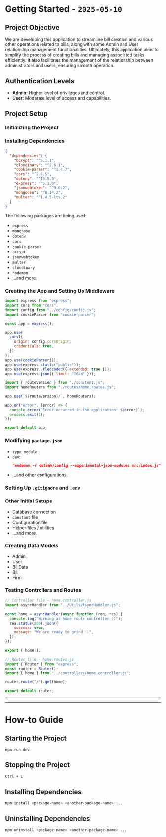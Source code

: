 # Getting Started - `2025-05-10`

## Project Objective

We are developing this application to streamline bill creation and various other operations related to bills, along with some Admin and User relationship management functionalities. Ultimately, this application aims to simplify the process of creating bills and managing associated tasks efficiently. It also facilitates the management of the relationship between administrators and users, ensuring smooth operation.

## Authentication Levels

- **Admin:** Higher level of privileges and control.
- **User:** Moderate level of access and capabilities.

## Project Setup

### Initializing the Project

### Installing Dependencies

```json
{
  "dependencies": {
    "bcrypt": "^5.1.1",
    "cloudinary": "^2.6.1",
    "cookie-parser": "^1.4.7",
    "cors": "^2.8.5",
    "dotenv": "^16.5.0",
    "express": "^5.1.0",
    "jsonwebtoken": "^9.0.2",
    "mongoose": "^8.14.2",
    "multer": "^1.4.5-lts.2"
  }
}
```

The following packages are being used:

- `express`
- `mongoose`
- `dotenv`
- `cors`
- `cookie-parser`
- `bcrypt`
- `jsonwebtoken`
- `multer`
- `cloudinary`
- `nodemon`
- ...and more.

### Creating the App and Setting Up Middleware

```javascript
import express from "express";
import cors from "cors";
import config from "../config/config.js";
import cookieParser from "cookie-parser";

const app = express();

app.use(
  cors({
    origin: config.corsOrigin,
    credentials: true,
  })
);
app.use(cookieParser());
app.use(express.static("public"));
app.use(express.urlencoded({ extended: true }));
app.use(express.json({ limit: "16kb" }));

import { routeVersion } from "./constent.js";
import homeRouters from "./routes/home.routes.js";

app.use(`${routeVersion}/`, homeRouters);

app.on("error", (error) => {
  console.error(`Error occurred in the application: ${error}`);
  process.exit(1);
});

export default app;
```

### Modifying `package.json`

- `type`: `module`
- `dev`:
  ```json
  "nodemon -r dotenv/config --experimental-json-modules src/index.js"
  ```
- ...and other configurations.

### Setting Up `.gitignore` and `.env`

### Other Initial Setups

- Database connection
- `constant` file
- Configuration file
- Helper files / utilities
- ...and more.

### Creating Data Models

- Admin
- User
- BillData
- Bill
- Firm

### Testing Controllers and Routes

```javascript
// Controller file - home.controller.js
import asyncHandler from "../Utils/AsyncHandler.js";

const home = asyncHandler(async function (req, res) {
  console.log("Working at home route controller :)");
  res.status(200).json({
    success: true,
    message: "We are ready to grind ~!",
  });
});

export { home };
```

```javascript
// Router file - home.routes.js
import { Router } from "express";
const router = Router();
import { home } from "../controllers/home.controller.js";

router.route("/").get(home);

export default router;
```

---

---

# How-to Guide

## Starting the Project

```bash
npm run dev
```

## Stopping the Project

```bash
Ctrl + C
```

## Installing Dependencies

```bash
npm install <package-name> <another-package-name> ...
```

## Uninstalling Dependencies

```bash
npm uninstall <package-name> <another-package-name> ...
```
